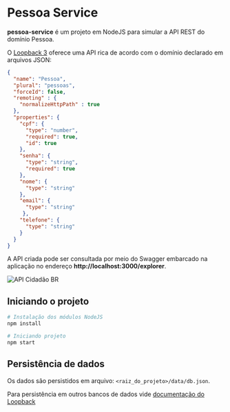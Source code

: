 # Pessoa Service

**pessoa-service** é um projeto em NodeJS para simular a API REST do domínio Pessoa.

O [Loopback 3](https://loopback.io/) oferece uma API rica de acordo com o domínio declarado em arquivos JSON:

```json
{
  "name": "Pessoa",
  "plural": "pessoas",
  "forceId": false,
  "remoting" : {
    "normalizeHttpPath" : true
  },
  "properties": {
    "cpf": {
      "type": "number",
      "required": true,
      "id": true
    },
    "senha": {
      "type": "string",
      "required": true
    },
    "nome": {
      "type": "string"
    },
    "email": {
      "type": "string"
     },
    "telefone": {
      "type": "string"
    }
  }
}
```

A API criada pode ser consultada por meio do Swagger embarcado na aplicação no endereço **http://localhost:3000/explorer**.

![API Cidadão BR](docs/images/api-siac-node.png)

## Iniciando o projeto

```bash
# Instalação dos módulos NodeJS
npm install

# Iniciando projeto
npm start
```

## Persistência de dados

Os dados são persistidos em arquivo: `<raiz_do_projeto>/data/db.json`.

Para persistência em outros bancos de dados vide [documentação do Loopback](http://loopback.io/doc/en/lb3/Defining-data-sources.html)
